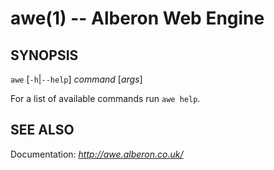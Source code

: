 # awe(1) -- Alberon Web Engine

## SYNOPSIS

`awe` [`-h`|`--help`] *command* [*args*]

For a list of available commands run `awe help`.


## SEE ALSO

Documentation: *http://awe.alberon.co.uk/*
